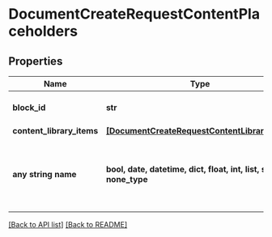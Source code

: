 # DocumentCreateRequestContentPlaceholders


## Properties
Name | Type | Description | Notes
------------ | ------------- | ------------- | -------------
**block_id** | **str** | Content placeholder block id | [optional] 
**content_library_items** | [**[DocumentCreateRequestContentLibraryItems]**](DocumentCreateRequestContentLibraryItems.md) |  | [optional] 
**any string name** | **bool, date, datetime, dict, float, int, list, str, none_type** | any string name can be used but the value must be the correct type | [optional]

[[Back to API list]](../README.md#documentation-for-api-endpoints) [[Back to README]](../README.md)


